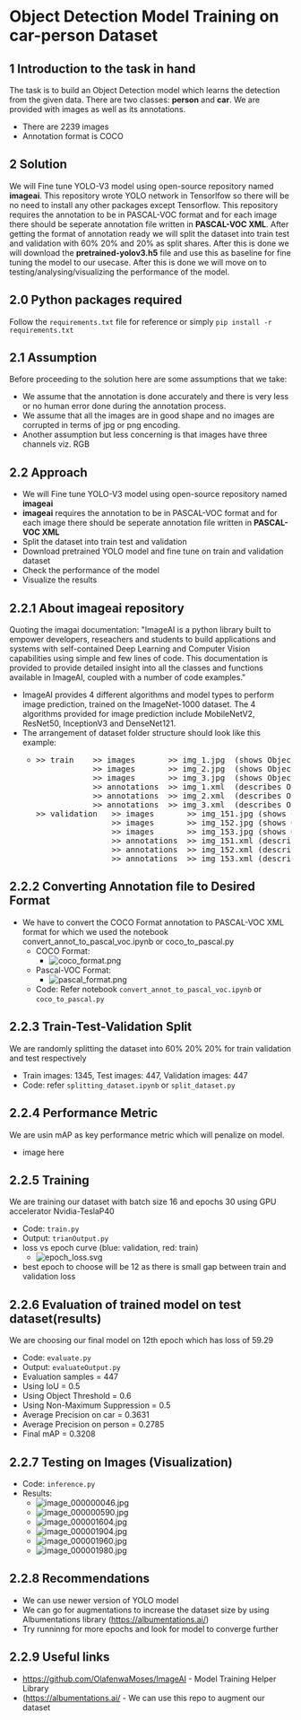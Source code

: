 # Object Detection Model Training on car-person Dataset

## 1 Introduction to the task in hand
The task is to build an Object Detection model which learns the detection from the given data. There are two classes: **person** and **car**. We are provided with images as well as its annotations. 
* There are 2239 images
* Annotation format is COCO


## 2 Solution
We will Fine tune YOLO-V3 model using open-source repository named **imageai**. This repository wrote YOLO network in Tensorlfow so there will be no need to install any other packages except Tensorflow. This repository requires the annotation to be in PASCAL-VOC format and for each image there should be seperate annotation file written in **PASCAL-VOC XML**. After getting the format of annotation ready we will split the dataset into train test and validation with 60% 20% and 20% as split shares. After this is done we will download the **pretrained-yolov3.h5** file and use this as baseline for fine tuning the model to our usecase. After this is done we will move on to testing/analysing/visualizing the performance of the model.

## 2.0 Python packages required
Follow the `requirements.txt` file for reference or simply `pip install -r requirements.txt`
## 2.1 Assumption
Before proceeding to the solution here are some assumptions that we take:
* We assume that the annotation is done accurately and there is very less or no human error done during the annotation process. 
* We assume that all the images are in good shape and no images are corrupted in terms of jpg or png encoding. 
* Another assumption but less concerning is that images have three channels viz. RGB

## 2.2 Approach
* We will Fine tune YOLO-V3 model using open-source repository named **imageai**
* **imageai** requires the annotation to be in PASCAL-VOC format and for each image there should be seperate annotation file written in **PASCAL-VOC XML**
* Split the dataset into train test and validation
* Download pretrained YOLO model and fine tune on train and validation dataset
* Check the performance of the model 
* Visualize the results

## 2.2.1 About imageai repository 
Quoting the imagai documentation: "ImageAI is a python library built to empower developers, reseachers and students to build applications and systems with self-contained Deep Learning and Computer Vision capabilities using simple and few lines of code. This documentation is provided to provide detailed insight into all the classes and functions available in ImageAI, coupled with a number of code examples."
* ImageAI provides 4 different algorithms and model types to perform image prediction, trained on the ImageNet-1000 dataset. The 4 algorithms provided for image prediction include MobileNetV2, ResNet50, InceptionV3 and DenseNet121.
* The arrangement of dataset folder structure should look like this example:
    * <div class="highlight"><pre><span></span><span class="o">&gt;&gt;</span> <span class="n">train</span>    <span class="o">&gt;&gt;</span> <span class="n">images</span>       <span class="o">&gt;&gt;</span> <span class="n">img_1</span><span class="o">.</span><span class="n">jpg</span>  <span class="p">(</span><span class="n">shows</span> <span class="n">Object_1</span><span class="p">)</span>
                  <span class="o">&gt;&gt;</span> <span class="n">images</span>       <span class="o">&gt;&gt;</span> <span class="n">img_2</span><span class="o">.</span><span class="n">jpg</span>  <span class="p">(</span><span class="n">shows</span> <span class="n">Object_2</span><span class="p">)</span>
                  <span class="o">&gt;&gt;</span> <span class="n">images</span>       <span class="o">&gt;&gt;</span> <span class="n">img_3</span><span class="o">.</span><span class="n">jpg</span>  <span class="p">(</span><span class="n">shows</span> <span class="n">Object_1</span><span class="p">,</span> <span class="n">Object_3</span> <span class="ow">and</span> <span class="n">Object_n</span><span class="p">)</span>
                  <span class="o">&gt;&gt;</span> <span class="n">annotations</span>  <span class="o">&gt;&gt;</span> <span class="n">img_1</span><span class="o">.</span><span class="n">xml</span>  <span class="p">(</span><span class="n">describes</span> <span class="n">Object_1</span><span class="p">)</span>
                  <span class="o">&gt;&gt;</span> <span class="n">annotations</span>  <span class="o">&gt;&gt;</span> <span class="n">img_2</span><span class="o">.</span><span class="n">xml</span>  <span class="p">(</span><span class="n">describes</span> <span class="n">Object_2</span><span class="p">)</span>
                  <span class="o">&gt;&gt;</span> <span class="n">annotations</span>  <span class="o">&gt;&gt;</span> <span class="n">img_3</span><span class="o">.</span><span class="n">xml</span>  <span class="p">(</span><span class="n">describes</span> <span class="n">Object_1</span><span class="p">,</span> <span class="n">Object_3</span> <span class="ow">and</span> <span class="n">Object_n</span><span class="p">)
      </span><span class="o">&gt;&gt;</span> <span class="n">validation</span>   <span class="o">&gt;&gt;</span> <span class="n">images</span>       <span class="o">&gt;&gt;</span> <span class="n">img_151</span><span class="o">.</span><span class="n">jpg</span> <span class="p">(</span><span class="n">shows</span> <span class="n">Object_1</span><span class="p">,</span> <span class="n">Object_3</span> <span class="ow">and</span> <span class="n">Object_n</span><span class="p">)</span>
                      <span class="o">&gt;&gt;</span> <span class="n">images</span>       <span class="o">&gt;&gt;</span> <span class="n">img_152</span><span class="o">.</span><span class="n">jpg</span> <span class="p">(</span><span class="n">shows</span> <span class="n">Object_2</span><span class="p">)</span>
                      <span class="o">&gt;&gt;</span> <span class="n">images</span>       <span class="o">&gt;&gt;</span> <span class="n">img_153</span><span class="o">.</span><span class="n">jpg</span> <span class="p">(</span><span class="n">shows</span> <span class="n">Object_1</span><span class="p">)</span>
                      <span class="o">&gt;&gt;</span> <span class="n">annotations</span>  <span class="o">&gt;&gt;</span> <span class="n">img_151</span><span class="o">.</span><span class="n">xml</span> <span class="p">(</span><span class="n">describes</span> <span class="n">Object_1</span><span class="p">,</span> <span class="n">Object_3</span> <span class="ow">and</span> <span class="n">Object_n</span><span class="p">)</span>
                      <span class="o">&gt;&gt;</span> <span class="n">annotations</span>  <span class="o">&gt;&gt;</span> <span class="n">img_152</span><span class="o">.</span><span class="n">xml</span> <span class="p">(</span><span class="n">describes</span> <span class="n">Object_2</span><span class="p">)</span>
                      <span class="o">&gt;&gt;</span> <span class="n">annotations</span>  <span class="o">&gt;&gt;</span> <span class="n">img_153</span><span class="o">.</span><span class="n">xml</span> <span class="p">(</span><span class="n">describes</span> <span class="n">Object_1</span><span class="p">)</span>
</pre></div>

    
## 2.2.2 Converting Annotation file to Desired Format
* We have to convert the COCO Format annotation to PASCAL-VOC XML format for which we used the notebook convert_annot_to_pascal_voc.ipynb or coco_to_pascal.py
    * COCO Format:
        * ![coco_format.png](https://github.com/ankitdexter/object_detection_yolo/blob/main/images/coco_format.png)
    * Pascal-VOC Format:
        * ![pascal_format.png](https://github.com/ankitdexter/object_detection_yolo/blob/main/images/pascal_format.png)
    * Code: Refer notebook `convert_annot_to_pascal_voc.ipynb` or `coco_to_pascal.py`

## 2.2.3 Train-Test-Validation Split
We are randomly splitting the dataset into 60% 20% 20% for train validation and test respectively
* Train images: 1345, Test images: 447, Validation images: 447
* Code: refer `splitting_dataset.ipynb` or `split_dataset.py`

## 2.2.4 Performance Metric
We are usin mAP as key performance metric which will penalize on model. 
* image here 
## 2.2.5 Training 
We are training our dataset with batch size 16 and epochs 30 using GPU accelerator Nvidia-TeslaP40
* Code: `train.py`
* Output: `trianOutput.py`
* loss vs epoch curve (blue: validation, red: train)
   * ![epoch_loss.svg](https://github.com/ankitdexter/object_detection_yolo/blob/main/images/epoch_loss.svg)
* best epoch to choose will be 12 as there is small gap between train and validation loss 

## 2.2.6 Evaluation of trained model on test dataset(results)
We are choosing our final model on 12th epoch which has loss of 59.29
* Code: `evaluate.py`
* Output: `evaluateOutput.py`
* Evaluation samples = 447
* Using IoU = 0.5
* Using Object Threshold = 0.6
* Using Non-Maximum Suppression = 0.5
* Average Precision on car = 0.3631
* Average Precision on person = 0.2785
* Final mAP = 0.3208

## 2.2.7 Testing on Images (Visualization)
* Code: `inference.py`
* Results: 
   * ![image_000000046.jpg](https://github.com/ankitdexter/object_detection_yolo/blob/main/images/image_000000046.jpg)
   * ![image_000000590.jpg](https://github.com/ankitdexter/object_detection_yolo/blob/main/images/image_000000590.jpg)
   * ![image_000001604.jpg](https://github.com/ankitdexter/object_detection_yolo/blob/main/images/image_000001604.jpg)
   * ![image_000001904.jpg](https://github.com/ankitdexter/object_detection_yolo/blob/main/images/image_000001904.jpg)
   * ![image_000001960.jpg](https://github.com/ankitdexter/object_detection_yolo/blob/main/images/image_000001960.jpg)
   * ![image_000001980.jpg](https://github.com/ankitdexter/object_detection_yolo/blob/main/images/image_000001980.jpg)

## 2.2.8 Recommendations
* We can use newer version of YOLO model
* We can go for augmentations to increase the dataset size by using Albumentations library (https://albumentations.ai/)
* Try runninng for more epochs and look for model to converge further

## 2.2.9 Useful links
* https://github.com/OlafenwaMoses/ImageAI - Model Training Helper Library
* (https://albumentations.ai/ - We can use this repo to augment our dataset

